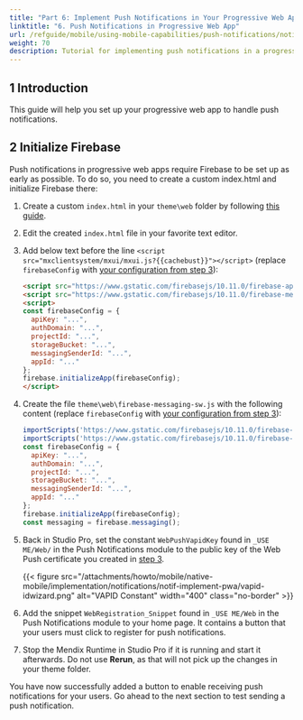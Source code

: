 ```yaml
---
title: "Part 6: Implement Push Notifications in Your Progressive Web App"
linktitle: "6. Push Notifications in Progressive Web App"
url: /refguide/mobile/using-mobile-capabilities/push-notifications/notif-implement-pwa/
weight: 70
description: Tutorial for implementing push notifications in a progressive web app.
---
```


## 1 Introduction

This guide will help you set up your progressive web app to handle push notifications.

## 2 Initialize Firebase

Push notifications in progressive web apps require Firebase to be set up as early as possible. To do so, you need to create a custom index.html and initialize Firebase there:

1. Create a custom `index.html` in your `theme\web` folder by following [this guide](/howto/front-end/customize-styling-new/#custom-web).
1. Edit the created `index.html` file in your favorite text editor.
1.  Add below text before the line `<script src="mxclientsystem/mxui/mxui.js?{{cachebust}}"></script>` (replace `firebaseConfig` with [your configuration from step 3](/refguide/mobile/using-mobile-capabilities/push-notifications/setting-up-google-firebase-cloud-messaging-server/#8-copy-the-pwa-configuration)):

    ```html
    <script src="https://www.gstatic.com/firebasejs/10.11.0/firebase-app-compat.js"></script>
    <script src="https://www.gstatic.com/firebasejs/10.11.0/firebase-messaging-compat.js"></script>
    <script>
    const firebaseConfig = {
      apiKey: "...",
      authDomain: "...",
      projectId: "...",
      storageBucket: "...",
      messagingSenderId: "...",
      appId: "..."
    };
    firebase.initializeApp(firebaseConfig);
    </script>
    ```

1. Create the file `theme\web\firebase-messaging-sw.js` with the following content (replace `firebaseConfig` with [your configuration from step 3](/refguide/mobile/using-mobile-capabilities/push-notifications/setting-up-google-firebase-cloud-messaging-server/#8-copy-the-pwa-configuration)):

    ```js
    importScripts('https://www.gstatic.com/firebasejs/10.11.0/firebase-app-compat.js');
    importScripts('https://www.gstatic.com/firebasejs/10.11.0/firebase-messaging-compat.js');
    const firebaseConfig = {
      apiKey: "...",
      authDomain: "...",
      projectId: "...",
      storageBucket: "...",
      messagingSenderId: "...",
      appId: "..."
    };
    firebase.initializeApp(firebaseConfig);
    const messaging = firebase.messaging();
    ```

1. Back in Studio Pro, set the constant `WebPushVapidKey` found in `_USE ME/Web/` in the Push Notifications module to the public key of the Web Push certificate you created in [step 3](/refguide/mobile/using-mobile-capabilities/push-notifications/setting-up-google-firebase-cloud-messaging-server/#9-set-up-web-push-certificate).

    {{< figure src="/attachments/howto/mobile/native-mobile/implementation/notifications/notif-implement-pwa/vapid-idwizard.png" alt="VAPID Constant"   width="400"  class="no-border" >}}

1. Add the snippet `WebRegistration_Snippet` found in `_USE ME/Web` in the Push Notifications module to your home page. It contains a button that your users must click to register for push notifications.
1. Stop the Mendix Runtime in Studio Pro if it is running and start it afterwards. Do not use **Rerun**, as that will not pick up the changes in your theme folder.

You have now successfully added a button to enable receiving push notifications for your users. Go ahead to the next section to test sending a push notification.
